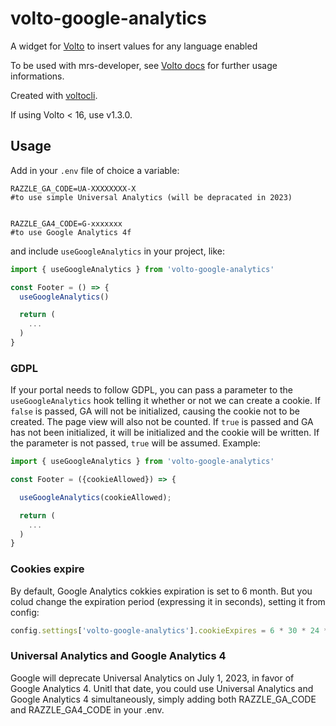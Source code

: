 # volto-google-analytics

A widget for [Volto](https://github.com/plone/volto) to insert values for any language enabled

To be used with mrs-developer, see [Volto docs](https://docs.voltocms.com/customizing/add-ons/) for further usage informations.

Created with [voltocli](https://github.com/nzambello/voltocli).

If using Volto < 16, use v1.3.0.

## Usage

Add in your `.env` file of choice a variable:

```
RAZZLE_GA_CODE=UA-XXXXXXXX-X
#to use simple Universal Analytics (will be depracated in 2023)


RAZZLE_GA4_CODE=G-xxxxxxx
#to use Google Analytics 4f
```

and include `useGoogleAnalytics` in your project, like:

```jsx
import { useGoogleAnalytics } from 'volto-google-analytics'

const Footer = () => {
  useGoogleAnalytics()

  return (
    ...
  )
}
```
### GDPL

If your portal needs to follow GDPL, you can pass a parameter to the `useGoogleAnalytics` hook telling it whether or not we can create a cookie. If `false` is passed, GA will not be initialized, causing the cookie not to be created. The page view will also not be counted. If `true` is passed and GA has not been initialized, it will be initialized and the cookie will be written. If the parameter is not passed, `true` will be assumed. Example:

```jsx
import { useGoogleAnalytics } from 'volto-google-analytics'

const Footer = ({cookieAllowed}) => {

  useGoogleAnalytics(cookieAllowed);

  return (
    ...
  )
}
```

### Cookies expire

By default, Google Analytics cokkies expiration is set to 6 month.
But you colud change the expiration period (expressing it in seconds), setting it from config:

```jsx
config.settings['volto-google-analytics'].cookieExpires = 6 * 30 * 24 * 60 * 60; // in seconds. Default: 6 month
```

### Universal Analytics and Google Analytics 4

Google will deprecate Universal Analytics on July 1, 2023, in favor of Google Analytics 4.
Unitl that date, you could use Universal Analytics and Google Analytics 4 simultaneously, simply adding both
RAZZLE_GA_CODE
and
RAZZLE_GA4_CODE
in your .env.
